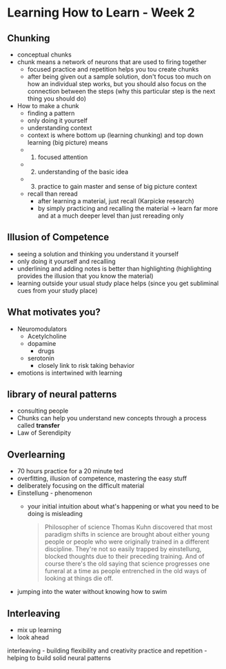 # Learning How to Learn - Week 2

## Chunking

- conceptual chunks
- chunk means a network of neurons that are used to firing together
    - focused practice and repetition helps you tou create chunks
    - after being given out a sample solution, don't focus too much on how an individual step works, but you should also focus on the connection between the steps (why this particular step is the next thing you should do)
- How to make a chunk
    - finding a pattern
    - only doing it yourself
    - understanding context
    - context is where bottom up (learning chunking) and top down learning (big picture) means
    - 1. focused attention
    - 2. understanding of the basic idea
    - 3. practice to gain master and sense of big picture context
    - recall than reread
        - after learning a material, just recall (Karpicke research)
        - by simply practicing and recalling the material -> learn far more and at a much deeper level than just rereading only

## Illusion of Competence

- seeing a solution and thinking you understand it yourself
- only doing it yourself and recalling 
- underlining and adding notes is better than highlighting (highlighting provides the illusion that you know the material)
- learning outside your usual study place helps (since you get subliminal cues from your study place)

## What motivates you?

- Neuromodulators
    - Acetylcholine
    - dopamine
        - drugs
    - serotonin
        - closely link to risk taking behavior
- emotions is intertwined with learning

## library of neural patterns

- consulting people
- Chunks can help you understand new concepts through a process called **transfer**
- Law of Serendipity

## Overlearning

- 70 hours practice for a 20 minute ted
- overfitting, illusion of competence, mastering the easy stuff
- deliberately focusing on the difficult material
- Einstellung - phenomenon
    - your initial intuition about what's happening or what you need to be doing is misleading

        > Philosopher of science Thomas Kuhn discovered that most paradigm shifts in science are brought about either young people or people who were originally trained in a different discipline. They're not so easily trapped by einstellung, blocked thoughts due to their preceding training. And of course there's the old saying that science progresses one funeral at a time as people entrenched in the old ways of looking at things die off.
- jumping into the water without knowing how to swim

## Interleaving

- mix up learning
- look ahead

interleaving - building flexibility and creativity
practice and repetition - helping to build solid neural patterns
